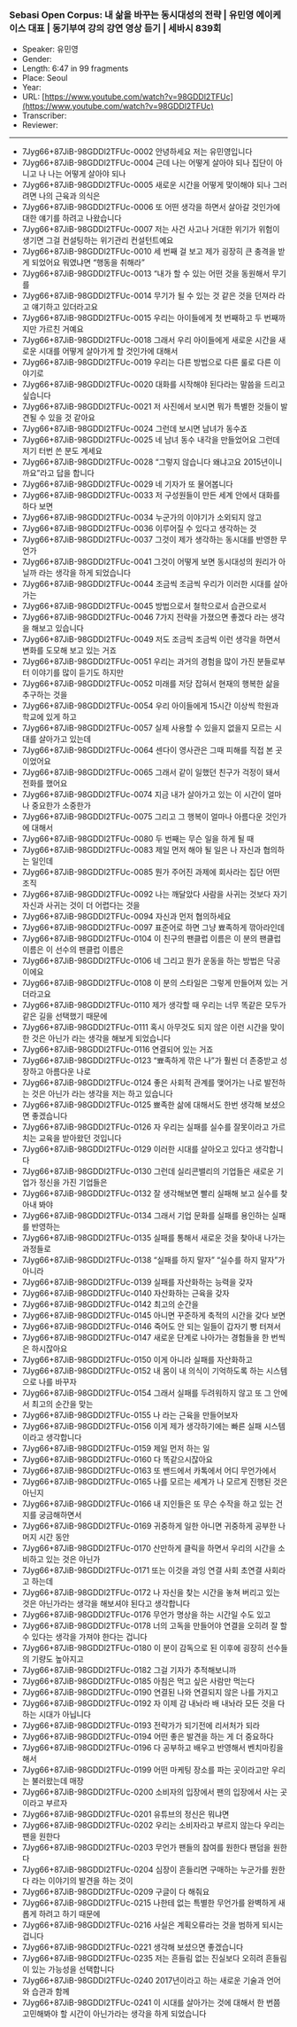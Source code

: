 ### Sebasi Open Corpus: 내 삶을 바꾸는 동시대성의 전략 | 유민영 에이케이스 대표 | 동기부여 강의 강연 영상 듣기 | 세바시 839회

- Speaker: 유민영
- Gender: 
- Length: 6:47 in 99 fragments
- Place: Seoul
- Year: 
- URL: [https://www.youtube.com/watch?v=98GDDl2TFUc](https://www.youtube.com/watch?v=98GDDl2TFUc)
- Transcriber: 
- Reviewer: 

---

- 7Jyg66+87JiB-98GDDl2TFUc-0002 안녕하세요 저는 유민영입니다
- 7Jyg66+87JiB-98GDDl2TFUc-0004 근데 나는 어떻게 살아야 되나 집단이 아니고 나 나는 어떻게 살아야 되나
- 7Jyg66+87JiB-98GDDl2TFUc-0005 새로운 시간을 어떻게 맞이해야 되나 그러려면 나의 근육과 의식은
- 7Jyg66+87JiB-98GDDl2TFUc-0006 또 어떤 생각을 하면서 살아갈 것인가에 대한 얘기를 하려고 나왔습니다
- 7Jyg66+87JiB-98GDDl2TFUc-0007 저는 사건 사고나 거대한 위기가 위험이 생기면 그걸 컨설팅하는 위기관리 컨설턴트예요
- 7Jyg66+87JiB-98GDDl2TFUc-0010 세 번째 걸 보고 제가 굉장히 큰 충격을 받게 되었어요 뭐였냐면 “행동을 취해라”
- 7Jyg66+87JiB-98GDDl2TFUc-0013 “내가 할 수 있는 어떤 것을 동원해서 무기를
- 7Jyg66+87JiB-98GDDl2TFUc-0014 무기가 될 수 있는 것 같은 것을 던져라 라고 얘기하고 있더라고요
- 7Jyg66+87JiB-98GDDl2TFUc-0015 우리는 아이들에게 첫 번째하고 두 번째까지만 가르친 거예요
- 7Jyg66+87JiB-98GDDl2TFUc-0018 그래서 우리 아이들에게 새로운 시간을 새로운 시대를 어떻게 살아가게 할 것인가에 대해서
- 7Jyg66+87JiB-98GDDl2TFUc-0019 우리는 다른 방법으로 다른 룰로 다른 이야기로
- 7Jyg66+87JiB-98GDDl2TFUc-0020 대화를 시작해야 된다라는 말씀을 드리고 싶습니다
- 7Jyg66+87JiB-98GDDl2TFUc-0021 저 사진에서 보시면 뭐가 특별한 것들이 발견될 수 있을 것 같아요
- 7Jyg66+87JiB-98GDDl2TFUc-0024 그런데 보시면 남녀가 동수죠
- 7Jyg66+87JiB-98GDDl2TFUc-0025 네 남녀 동수 내각을 만들었어요 그런데 저기 터번 쓴 분도 계세요
- 7Jyg66+87JiB-98GDDl2TFUc-0028 “그렇지 않습니다 왜냐고요 2015년이니까요”라고 답을 합니다
- 7Jyg66+87JiB-98GDDl2TFUc-0029 네 기자가 또 물어봅니다
- 7Jyg66+87JiB-98GDDl2TFUc-0033 저 구성원들이 만든 세계 안에서 대화를 하다 보면
- 7Jyg66+87JiB-98GDDl2TFUc-0034 누군가의 이야기가 소외되지 않고
- 7Jyg66+87JiB-98GDDl2TFUc-0036 이루어질 수 있다고 생각하는 것
- 7Jyg66+87JiB-98GDDl2TFUc-0037 그것이 제가 생각하는 동시대를 반영한 무언가
- 7Jyg66+87JiB-98GDDl2TFUc-0041 그것이 어떻게 보면 동시대성의 원리가 아닐까 라는 생각을 하게 되었습니다
- 7Jyg66+87JiB-98GDDl2TFUc-0044 조금씩 조금씩 우리가 이러한 시대를 살아가는
- 7Jyg66+87JiB-98GDDl2TFUc-0045 방법으로서 철학으로서 습관으로서
- 7Jyg66+87JiB-98GDDl2TFUc-0046 7가지 전략을 가졌으면 좋겠다 라는 생각을 해보고 있습니다
- 7Jyg66+87JiB-98GDDl2TFUc-0049 저도 조금씩 조금씩 이런 생각을 하면서 변화를 도모해 보고 있는 거죠
- 7Jyg66+87JiB-98GDDl2TFUc-0051 우리는 과거의 경험을 많이 가진 분들로부터 이야기를 많이 듣기도 하지만
- 7Jyg66+87JiB-98GDDl2TFUc-0052 미래를 저당 잡혀서 현재의 행복한 삶을 추구하는 것을
- 7Jyg66+87JiB-98GDDl2TFUc-0054 우리 아이들에게 15시간 이상씩 학원과 학교에 있게 하고
- 7Jyg66+87JiB-98GDDl2TFUc-0057 실제 사용할 수 있을지 없을지 모르는 시대를 살아가고 있는데
- 7Jyg66+87JiB-98GDDl2TFUc-0064 센다이 영사관은 그때 피해를 직접 본 곳이었어요
- 7Jyg66+87JiB-98GDDl2TFUc-0065 그래서 같이 일했던 친구가 걱정이 돼서 전화를 했어요
- 7Jyg66+87JiB-98GDDl2TFUc-0074 지금 내가 살아가고 있는 이 시간이 얼마나 중요한가 소중한가
- 7Jyg66+87JiB-98GDDl2TFUc-0075 그리고 그 행복이 얼마나 아름다운 것인가에 대해서
- 7Jyg66+87JiB-98GDDl2TFUc-0080 두 번째는 무슨 일을 하게 될 때
- 7Jyg66+87JiB-98GDDl2TFUc-0083 제일 먼저 해야 될 일은 나 자신과 협의하는 일인데
- 7Jyg66+87JiB-98GDDl2TFUc-0085 뭔가 주어진 과제에 회사라는 집단 어떤 조직
- 7Jyg66+87JiB-98GDDl2TFUc-0092 나는 깨달았다 사람을 사귀는 것보다 자기자신과 사귀는 것이 더 어렵다는 것을
- 7Jyg66+87JiB-98GDDl2TFUc-0094 자신과 먼저 협의하세요
- 7Jyg66+87JiB-98GDDl2TFUc-0097 표준어로 하면 그냥 뾰족하게 깎아라인데
- 7Jyg66+87JiB-98GDDl2TFUc-0104 이 친구의 팬클럽 이름은 이 분의 팬클럽 이름은 이 선수의 팬클럽 이름은
- 7Jyg66+87JiB-98GDDl2TFUc-0106 네 그리고 뭔가 운동을 하는 방법은 닥공이에요
- 7Jyg66+87JiB-98GDDl2TFUc-0108 이 분의 스타일은 그렇게 만들어져 있는 거더라고요
- 7Jyg66+87JiB-98GDDl2TFUc-0110 제가 생각할 때 우리는 너무 똑같은 모두가 같은 길을 선택했기 때문에
- 7Jyg66+87JiB-98GDDl2TFUc-0111 혹시 아무것도 되지 않은 이런 시간을 맞이한 것은 아닌가 라는 생각을 해보게 되었습니다
- 7Jyg66+87JiB-98GDDl2TFUc-0116 연결되어 있는 거죠
- 7Jyg66+87JiB-98GDDl2TFUc-0123 “뾰족하게 깎은 나”가 훨씬 더 존중받고 성장하고 아름다운 나로
- 7Jyg66+87JiB-98GDDl2TFUc-0124 좋은 사회적 관계를 맺어가는 나로 발전하는 것은 아닌가 라는 생각을 저는 하고 있습니다
- 7Jyg66+87JiB-98GDDl2TFUc-0125 뾰족한 삶에 대해서도 한번 생각해 보셨으면 좋겠습니다
- 7Jyg66+87JiB-98GDDl2TFUc-0126 자 우리는 실패를 실수를 잘못이라고 가르치는 교육을 받아왔던 것입니다
- 7Jyg66+87JiB-98GDDl2TFUc-0129 이러한 시대를 살아오고 있다고 생각합니다
- 7Jyg66+87JiB-98GDDl2TFUc-0130 그런데 실리콘밸리의 기업들은 새로운 기업가 정신을 가진 기업들은
- 7Jyg66+87JiB-98GDDl2TFUc-0132 잘 생각해보면 빨리 실패해 보고 실수를 찾아내 봐야
- 7Jyg66+87JiB-98GDDl2TFUc-0134 그래서 기업 문화를 실패를 용인하는 실패를 반영하는
- 7Jyg66+87JiB-98GDDl2TFUc-0135 실패를 통해서 새로운 것을 찾아내 나가는 과정들로
- 7Jyg66+87JiB-98GDDl2TFUc-0138 “실패를 하지 말자” “실수를 하지 말자”가 아니라
- 7Jyg66+87JiB-98GDDl2TFUc-0139 실패를 자산화하는 능력을 갖자
- 7Jyg66+87JiB-98GDDl2TFUc-0140 자산화하는 근육을 갖자
- 7Jyg66+87JiB-98GDDl2TFUc-0142 최고의 순간을
- 7Jyg66+87JiB-98GDDl2TFUc-0145 아니면 꾸준하게 축적의 시간을 갖다 보면
- 7Jyg66+87JiB-98GDDl2TFUc-0146 죽어도 안 되는 일들이 갑자기 빵 터져서
- 7Jyg66+87JiB-98GDDl2TFUc-0147 새로운 단계로 나아가는 경험들을 한 번씩은 하시잖아요
- 7Jyg66+87JiB-98GDDl2TFUc-0150 이게 아니라 실패를 자산화하고
- 7Jyg66+87JiB-98GDDl2TFUc-0152 내 몸이 내 의식이 기억하도록 하는 시스템으로 나를 바꾸자
- 7Jyg66+87JiB-98GDDl2TFUc-0154 그래서 실패를 두려워하지 않고 또 그 안에서 최고의 순간을 맞는
- 7Jyg66+87JiB-98GDDl2TFUc-0155 나 라는 근육을 만들어보자
- 7Jyg66+87JiB-98GDDl2TFUc-0156 이게 제가 생각하기에는 빠른 실패 시스템이라고 생각합니다
- 7Jyg66+87JiB-98GDDl2TFUc-0159 제일 먼저 하는 일
- 7Jyg66+87JiB-98GDDl2TFUc-0160 다 똑같으시잖아요
- 7Jyg66+87JiB-98GDDl2TFUc-0163 또 밴드에서 카톡에서 어디 무언가에서
- 7Jyg66+87JiB-98GDDl2TFUc-0165 나를 모르는 세계가 나 모르게 진행된 것은 아닌지
- 7Jyg66+87JiB-98GDDl2TFUc-0166 내 지인들은 또 무슨 수작을 하고 있는 건지를 궁금해하면서
- 7Jyg66+87JiB-98GDDl2TFUc-0169 귀중하게 일한 아니면 귀중하게 공부한 나머지 시간 동안
- 7Jyg66+87JiB-98GDDl2TFUc-0170 산만하게 클릭을 하면서 우리의 시간을 소비하고 있는 것은 아닌가
- 7Jyg66+87JiB-98GDDl2TFUc-0171 또는 이것을 과잉 연결 사회 초연결 사회라고 하는데
- 7Jyg66+87JiB-98GDDl2TFUc-0172 나 자신을 찾는 시간을 놓쳐 버리고 있는 것은 아닌가라는 생각을 해보셔야 된다고 생각합니다
- 7Jyg66+87JiB-98GDDl2TFUc-0176 무언가 명상을 하는 시간일 수도 있고
- 7Jyg66+87JiB-98GDDl2TFUc-0178 너의 고독을 만들어야 연결을 오히려 잘 할 수 있다는 생각을 가져야 한다는 겁니다
- 7Jyg66+87JiB-98GDDl2TFUc-0180 이 분이 감독으로 된 이후에 굉장히 선수들의 기량도 높아지고
- 7Jyg66+87JiB-98GDDl2TFUc-0182 그걸 기자가 추적해보니까
- 7Jyg66+87JiB-98GDDl2TFUc-0185 아침은 먹고 싶은 사람만 먹는다
- 7Jyg66+87JiB-98GDDl2TFUc-0190 연결된 나와 연결되지 않은 나를 가지고
- 7Jyg66+87JiB-98GDDl2TFUc-0192 자 이제 감 내놔라 배 내놔라 모든 것을 다 하는 시대가 아닙니다
- 7Jyg66+87JiB-98GDDl2TFUc-0193 전략가가 되기전에 리서처가 되라
- 7Jyg66+87JiB-98GDDl2TFUc-0194 어떤 좋은 발견을 하는 게 더 중요하다
- 7Jyg66+87JiB-98GDDl2TFUc-0196 다 공부하고 배우고 반영해서 벤치마킹을 해서
- 7Jyg66+87JiB-98GDDl2TFUc-0199 어떤 마케팅 장소를 파는 곳이라고만 우리는 불러왔는데 매장
- 7Jyg66+87JiB-98GDDl2TFUc-0200 소비자의 입장에서 팬의 입장에서 사는 곳 이라고 부르자
- 7Jyg66+87JiB-98GDDl2TFUc-0201 유튜브의 정신은 뭐냐면
- 7Jyg66+87JiB-98GDDl2TFUc-0202 우리는 소비자라고 부르지 않는다 우리는 팬을 원한다
- 7Jyg66+87JiB-98GDDl2TFUc-0203 무언가 팬들의 참여를 원한다 팬덤을 원한다
- 7Jyg66+87JiB-98GDDl2TFUc-0204 심장이 흔들리면 구매하는 누군가를 원한다 라는 이야기의 발견을 하는 것이
- 7Jyg66+87JiB-98GDDl2TFUc-0209 구글이 다 해줘요
- 7Jyg66+87JiB-98GDDl2TFUc-0215 나한테 없는 특별한 무언가를 완벽하게 새롭게 하려고 하기 때문에
- 7Jyg66+87JiB-98GDDl2TFUc-0216 사실은 계획오류라는 것을 범하게 되시는 겁니다
- 7Jyg66+87JiB-98GDDl2TFUc-0221 생각해 보셨으면 좋겠습니다
- 7Jyg66+87JiB-98GDDl2TFUc-0235 저는 흔들림 없는 진실보다 오히려 흔들림이 있는 가능성을 선택합니다
- 7Jyg66+87JiB-98GDDl2TFUc-0240 2017년이라고 하는 새로운 기술과 언어와 습관과 함께
- 7Jyg66+87JiB-98GDDl2TFUc-0241 이 시대를 살아가는 것에 대해서 한 번쯤 고민해봐야 할 시간이 아닌가라는 생각을 하게 되었습니다
